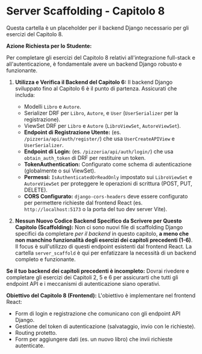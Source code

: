 # Server Scaffolding - Capitolo 8

Questa cartella è un placeholder per il backend Django necessario per gli esercizi del Capitolo 8.

**Azione Richiesta per lo Studente:**

Per completare gli esercizi del Capitolo 8 relativi all'integrazione full-stack e all'autenticazione, è fondamentale avere un backend Django robusto e funzionante.

1.  **Utilizza e Verifica il Backend del Capitolo 6:**
    Il backend Django sviluppato fino al Capitolo 6 è il punto di partenza. Assicurati che includa:
    *   Modelli `Libro` e `Autore`.
    *   Serializer DRF per `Libro`, `Autore`, e `User` (`UserSerializer` per la registrazione).
    *   ViewSet DRF per `Libro` e `Autore` (`LibroViewSet`, `AutoreViewSet`).
    *   **Endpoint di Registrazione Utente:** (es. `/pizzeria/api/auth/register/`) che usa `UserCreateAPIView` e `UserSerializer`.
    *   **Endpoint di Login:** (es. `/pizzeria/api/auth/login/`) che usa `obtain_auth_token` di DRF per restituire un token.
    *   **TokenAuthentication:** Configurato come schema di autenticazione (globalmente o sui ViewSet).
    *   **Permessi:** `IsAuthenticatedOrReadOnly` impostato sui `LibroViewSet` e `AutoreViewSet` per proteggere le operazioni di scrittura (POST, PUT, DELETE).
    *   **CORS Configurato:** `django-cors-headers` deve essere configurato per permettere richieste dal frontend React (es. `http://localhost:5173` o la porta del tuo dev server Vite).

2.  **Nessun Nuovo Codice Backend Specifico da Scrivere per Questo Capitolo (Scaffolding):**
    Non ci sono nuovi file di scaffolding Django specifici da completare *per il backend* in questo capitolo, **a meno che non manchino funzionalità degli esercizi dei capitoli precedenti (1-6)**. Il focus è sull'utilizzo di questi endpoint esistenti dal frontend React.
    La cartella `server_scaffold` è qui per enfatizzare la necessità di un backend completo e funzionante.

**Se il tuo backend dei capitoli precedenti è incompleto:**
Dovrai rivedere e completare gli esercizi dei Capitoli 2, 5 e 6 per assicurarti che tutti gli endpoint API e i meccanismi di autenticazione siano operativi.

**Obiettivo del Capitolo 8 (Frontend):**
L'obiettivo è implementare nel frontend React:
*   Form di login e registrazione che comunicano con gli endpoint API Django.
*   Gestione del token di autenticazione (salvataggio, invio con le richieste).
*   Routing protetto.
*   Form per aggiungere dati (es. un nuovo libro) che invii richieste autenticate.
```

